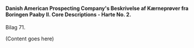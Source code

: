 #### Danish American Prospecting Company's Beskrivelse af Kærneprøver fra Boringen Paaby II. Core Descriptions - Harte No. 2.

Bilag 71.

(Content goes here)
